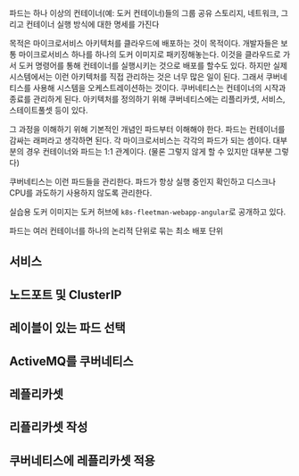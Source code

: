 파드는 하나 이상의 컨테이너(예: 도커 컨테이너)들의 그룹
공유 스토리지, 네트워크, 그리고 컨테이너 실행 방식에 대한 명세를 가진다

목적은 마이크로서비스 아키텍처를 클라우드에 배포하는 것이 목적이다.
개발자들은 보통 마이크로서비스 하나를 하나의 도커 이미지로 패키징해놓는다. 이것을 클라우드로 가서 도커 명령어를 통해 컨테이너를 실행시키는 것으로 배포를 할수도 있다.
하지만 실제 시스템에서는 이런 아키텍처를 직접 관리하는 것은 너무 많은 일이 된다. 그래서 쿠버네티스를 사용해 시스템을 오케스트레이션하는 것이다.
쿠버네티스는 컨테이너의 시작과 종료를 관리하게 된다. 아키텍처를 정의하기 위해 쿠버네티스에는 리플리카셋, 서비스, 스테이트풀셋 등이 있다.

그 과정을 이해하기 위해 기본적인 개념인 파드부터 이해해야 한다.
파드는 컨테이너를 감싸는 래퍼라고 생각하면 된다. 각 마이크로서비스는 각각의 파드가 되는 셈이다. 대부분의 경우 컨테이너와 파드는 1:1 관계이다. (물론 그렇지 않게 할 수 있지만 대부분 그렇다)

쿠버네티스는 이런 파드들을 관리한다. 파드가 항상 실행 중인지 확인하고 디스크나 CPU를 과도하기 사용하지 않도록 관리한다.

실습용 도커 이미지는 도커 허브에 `k8s-fleetman-webapp-angular`로 공개하고 있다. 

파드는 여러 컨테이너를 하나의 논리적 단위로 묶는 최소 배포 단위


## 서비스

## 노드포트 및 ClusterIP

## 레이블이 있는 파드 선택 

## ActiveMQ를 쿠버네티스 

## 레플리카셋

## 리플리카셋 작성

## 쿠버네티스에 레플리카셋 적용 